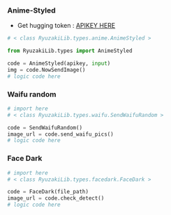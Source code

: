 ### Anime-Styled

* Get hugging token : [APIKEY HERE](https://huggingface.co/settings/tokens)

```python
# < class RyuzakiLib.types.anime.AnimeStyled >

from RyuzakiLib.types import AnimeStyled

code = AnimeStyled(apikey, input)
img = code.NowSendImage()
# logic code here
```
### Waifu random
```python
# import here
# < class RyuzakiLib.types.waifu.SendWaifuRandom >

code = SendWaifuRandom()
image_url = code.send_waifu_pics()
# logic code here
```

### Face Dark
```python
# import here
# < class RyuzakiLib.types.facedark.FaceDark >

code = FaceDark(file_path)
image_url = code.check_detect()
# logic code here
